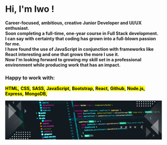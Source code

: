 # Hi, I'm Iwo ! 

**Career-focused, ambitious, creative Junior Developer and UI/UX enthusiast.**<br />
**Soon completing a full-time, one-year course in Full Stack development.**<br />
**I can say with certainty that coding has grown into a full-blown passion for me.**<br />
**I have found the use of JavaScript in conjunction with frameworks like React interesting and one that grows the more I use it.**<br />
**Now I'm looking forward to growing my skill set in a professional environment while producing work that has an impact.**<br />


 ### ​Happy to work with: 
**<mark>HTML,</mark>**
**<mark>CSS,</mark>**
**<mark>SASS,</mark>**
**<mark>JavaScript,</mark>**
**<mark>Bootstrap,</mark>**
**<mark>React,</mark>**
**<mark>Github,</mark>**
**<mark>Node.js,</mark>**
**<mark>Express,</mark>**
**<mark>MongoDB,</mark>**

![](https://github.com/IwoDNB/IwoDNB/blob/main/img/banerColor.png)
​


​

